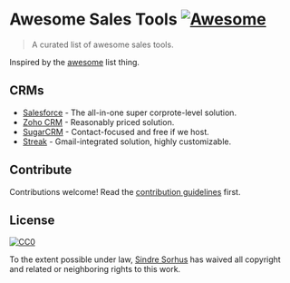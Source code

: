 # Awesome Sales Tools [![Awesome](https://cdn.rawgit.com/sindresorhus/awesome/d7305f38d29fed78fa85652e3a63e154dd8e8829/media/badge.svg)](https://github.com/sindresorhus/awesome)

> A curated list of awesome sales tools.

Inspired by the [awesome](https://github.com/sindresorhus/awesome) list thing.


## CRMs

- [Salesforce](http://www.salesforce.com) - The all-in-one super corprote-level solution.
- [Zoho CRM](http://www.zoho.com/crm) - Reasonably priced solution.
- [SugarCRM](http://www.sugarcrm.com) - Contact-focused and free if we host.
- [Streak](https://www.streak.com) - Gmail-integrated solution, highly customizable.

## Contribute

Contributions welcome! Read the [contribution guidelines](contributing.md) first.


## License

[![CC0](http://i.creativecommons.org/p/zero/1.0/88x31.png)](http://creativecommons.org/publicdomain/zero/1.0/)

To the extent possible under law, [Sindre Sorhus](http://sindresorhus.com) has waived all copyright and related or neighboring rights to this work.
